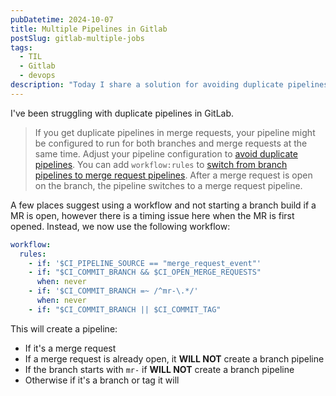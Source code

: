 ```yaml
---
pubDatetime: 2024-10-07
title: Multiple Pipelines in Gitlab
postSlug: gitlab-multiple-jobs
tags:
  - TIL
  - Gitlab
  - devops
description: "Today I share a solution for avoiding duplicate pipelines in GitLab by configuring workflow rules to differentiate between branch and merge request pipelines."
---
```


I've been struggling with duplicate pipelines in GitLab.

> If you get duplicate pipelines in merge requests, your pipeline might be configured to run for both branches and merge requests at the same time. Adjust your pipeline configuration to [avoid duplicate pipelines](https://docs.gitlab.com/ee/ci/jobs/job_rules.html#avoid-duplicate-pipelines). You can add `workflow:rules` to [switch from branch pipelines to merge request pipelines](https://docs.gitlab.com/ee/ci/yaml/workflow.html#switch-between-branch-pipelines-and-merge-request-pipelines). After a merge request is open on the branch, the pipeline switches to a merge request pipeline.

A few places suggest using a workflow and not starting a branch build if a MR is open, however there is a timing issue here when the MR is first opened. Instead, we now use the following workflow:

```yaml
workflow:
  rules:
    - if: '$CI_PIPELINE_SOURCE == "merge_request_event"'
    - if: "$CI_COMMIT_BRANCH && $CI_OPEN_MERGE_REQUESTS"
      when: never
    - if: '$CI_COMMIT_BRANCH =~ /^mr-\.*/'
      when: never
    - if: "$CI_COMMIT_BRANCH || $CI_COMMIT_TAG"
```

This will create a pipeline:

- If it's a merge request
- If a merge request is already open, it **WILL NOT** create a branch pipeline
- If the branch starts with `mr-` if **WILL NOT** create a branch pipeline
- Otherwise if it's a branch or tag it will
